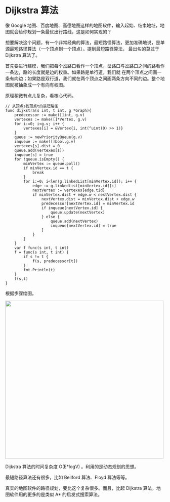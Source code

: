 #  Dijkstra 算法

像 Google 地图、百度地图、高德地图这样的地图软件，输入起始、结束地址，地图就会给你规划一条最优出行路线，这是如何实现的？

想要解决这个问题，有一个非常经典的算法，最短路径算法，更加准确地说，是单源最短路径算法（一个顶点到一个顶点）。提到最短路径算法，
最出名的莫过于 Dijkstra 算法了。

首先要进行建模，我们把每个岔路口看作一个顶点，岔路口与岔路口之间的路看作一条边，路的长度就是边的权重。如果路是单行道，我们就
在两个顶点之间画一条有向边；如果路是双行道，我们就在两个顶点之间画两条方向不同的边。整个地图就被抽象成一个有向有权图。

原理稍微有点儿复杂，看核心代码。

```cgo
// 从顶点s到顶点t的最短路径
func dijkstra(s int, t int, g *Graph){
    predecessor := make([]int, g.v)
    vertexes := make([]*Vertex, g.v)
    for i:=0; i<g.v; i++ {
        vertexes[i] = &Vertex{i, int(^uint(0) >> 1)}
    }
    queue := newPriorityQueue(g.v)
    inqueue := make([]bool,g.v)
    vertexes[s].dist = 0
    queue.add(vertexes[s])
    inqueue[s] = true
    for !queue.isEmpty() {
        minVertex := queue.poll()
        if minVertex.id == t {
            break
        }
        for i:=0; i<len(g.linkedList[minVertex.id]); i++ {
            edge := g.linkedList[minVertex.id][i]
            nextVertex := vertexes[edge.tid]
            if minVertex.dist + edge.w < nextVertex.dist {
                nextVertex.dist = minVertex.dist + edge.w
                predecessor[nextVertex.id] = minVertex.id
                if inqueue[nextVertex.id] {
                    queue.update(nextVertex)
                } else {
                    queue.add(nextVertex)
                    inqueue[nextVertex.id] = true
                }
            }
        }
    }
    var f func(s int, t int)
    f = func(s int, t int) {
        if s != t {
            f(s, predecessor[t])
        }
        fmt.Println(t)
    }
    f(s,t)
}
```

根据步骤绘图。

<img src="https://static001.geekbang.org/resource/image/e2/a9/e20907173c458fac741e556c947bb9a9.jpg" width=500>

Dijkstra 算法的时间复杂度 O(E*logV) 。利用的是动态规划的思想。

最短路径算法还有很多，比如 Bellford 算法、Floyd 算法等等。

真实的地图软件的路径规划，要比这个复杂很多。而且，比起 Dijkstra 算法，地图软件用的更多的是类似 A* 的启发式搜索算法。